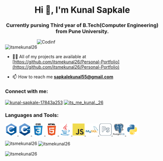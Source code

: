<h1 align="center">Hi 👋, I'm Kunal Sapkale</h1>
<h3 align="center">Currently pursing Third year of B.Tech(Computer Engineering) from Pune University.</h3>
<img align="right" alt="Codinf" width="400" src="https://th.bing.com/th/id/OIP.VON9gHTrzeHZbHfXsqfzEAHaEq?rs=1&pid=ImgDetMain">

<p align="left"> <img src="https://komarev.com/ghpvc/?username=itsmekunal26&label=Profile%20views&color=0e75b6&style=flat" alt="itsmekunal26" /> </p>

- 👨‍💻 All of my projects are available at [https://github.com/itsmekunal26/Personal-Portfolio](https://github.com/itsmekunal26/Personal-Portfolio)

- 📫 How to reach me **sapkalekunal55@gmail.com**

<h3 align="left">Connect with me:</h3>
<p align="left">
<a href="https://linkedin.com/in/kunal-sapkale-17843a253" target="blank"><img align="center" src="https://raw.githubusercontent.com/rahuldkjain/github-profile-readme-generator/master/src/images/icons/Social/linked-in-alt.svg" alt="kunal-sapkale-17843a253" height="30" width="40" /></a>
<a href="https://instagram.com/its_me_kunal._26" target="blank"><img align="center" src="https://raw.githubusercontent.com/rahuldkjain/github-profile-readme-generator/master/src/images/icons/Social/instagram.svg" alt="its_me_kunal._26" height="30" width="40" /></a>
</p>

<h3 align="left">Languages and Tools:</h3>
<p align="left"> <a href="https://www.cprogramming.com/" target="_blank" rel="noreferrer"> <img src="https://raw.githubusercontent.com/devicons/devicon/master/icons/c/c-original.svg" alt="c" width="40" height="40"/> </a> <a href="https://www.w3schools.com/cpp/" target="_blank" rel="noreferrer"> <img src="https://raw.githubusercontent.com/devicons/devicon/master/icons/cplusplus/cplusplus-original.svg" alt="cplusplus" width="40" height="40"/> </a> <a href="https://www.w3schools.com/css/" target="_blank" rel="noreferrer"> <img src="https://raw.githubusercontent.com/devicons/devicon/master/icons/css3/css3-original-wordmark.svg" alt="css3" width="40" height="40"/> </a> <a href="https://www.w3.org/html/" target="_blank" rel="noreferrer"> <img src="https://raw.githubusercontent.com/devicons/devicon/master/icons/html5/html5-original-wordmark.svg" alt="html5" width="40" height="40"/> </a> <a href="https://www.java.com" target="_blank" rel="noreferrer"> <img src="https://raw.githubusercontent.com/devicons/devicon/master/icons/java/java-original.svg" alt="java" width="40" height="40"/> </a> <a href="https://developer.mozilla.org/en-US/docs/Web/JavaScript" target="_blank" rel="noreferrer"> <img src="https://raw.githubusercontent.com/devicons/devicon/master/icons/javascript/javascript-original.svg" alt="javascript" width="40" height="40"/> </a> <a href="https://www.mysql.com/" target="_blank" rel="noreferrer"> <img src="https://raw.githubusercontent.com/devicons/devicon/master/icons/mysql/mysql-original-wordmark.svg" alt="mysql" width="40" height="40"/> </a> <a href="https://www.photoshop.com/en" target="_blank" rel="noreferrer"> <img src="https://raw.githubusercontent.com/devicons/devicon/master/icons/photoshop/photoshop-line.svg" alt="photoshop" width="40" height="40"/> </a> <a href="https://www.postgresql.org" target="_blank" rel="noreferrer"> <img src="https://raw.githubusercontent.com/devicons/devicon/master/icons/postgresql/postgresql-original-wordmark.svg" alt="postgresql" width="40" height="40"/> </a> <a href="https://www.python.org" target="_blank" rel="noreferrer"> <img src="https://raw.githubusercontent.com/devicons/devicon/master/icons/python/python-original.svg" alt="python" width="40" height="40"/> </a> </p>

<p><img align="left" src="https://github-readme-stats.vercel.app/api/top-langs?username=itsmekunal26&show_icons=true&locale=en&layout=compact" alt="itsmekunal26" /></p>

<p>&nbsp;<img align="center" src="https://github-readme-stats.vercel.app/api?username=itsmekunal26&show_icons=true&locale=en" alt="itsmekunal26" /></p>

<p><img align="center" src="https://github-readme-streak-stats.herokuapp.com/?user=itsmekunal26&" alt="itsmekunal26" /></p>
